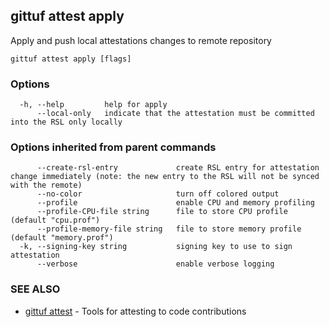 ## gittuf attest apply

Apply and push local attestations changes to remote repository

```
gittuf attest apply [flags]
```

### Options

```
  -h, --help         help for apply
      --local-only   indicate that the attestation must be committed into the RSL only locally
```

### Options inherited from parent commands

```
      --create-rsl-entry             create RSL entry for attestation change immediately (note: the new entry to the RSL will not be synced with the remote)
      --no-color                     turn off colored output
      --profile                      enable CPU and memory profiling
      --profile-CPU-file string      file to store CPU profile (default "cpu.prof")
      --profile-memory-file string   file to store memory profile (default "memory.prof")
  -k, --signing-key string           signing key to use to sign attestation
      --verbose                      enable verbose logging
```

### SEE ALSO

* [gittuf attest](gittuf_attest.md)	 - Tools for attesting to code contributions


